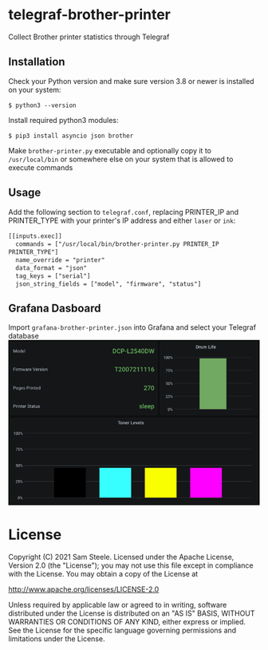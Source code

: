 # telegraf-brother-printer
Collect Brother printer statistics through Telegraf

## Installation
Check your Python version and make sure version 3.8 or newer is installed on your system:
```
$ python3 --version
```

Install required python3 modules:
```
$ pip3 install asyncio json brother
```

Make `brother-printer.py` executable and optionally copy it to `/usr/local/bin` or somewhere else on your system that is allowed to execute commands

## Usage
Add the following section to `telegraf.conf`, replacing PRINTER_IP and PRINTER_TYPE with your printer's IP address and either `laser` or `ink`:

```
[[inputs.exec]]
  commands = ["/usr/local/bin/brother-printer.py PRINTER_IP PRINTER_TYPE"]
  name_override = "printer"
  data_format = "json"
  tag_keys = ["serial"]
  json_string_fields = ["model", "firmware", "status"]
```

## Grafana Dasboard
Import `grafana-brother-printer.json` into Grafana and select your Telegraf database
![Grafana Screenshot](grafana-brother-printer.png)

# License
Copyright (C) 2021 Sam Steele. Licensed under the Apache License, Version 2.0 (the "License"); you may not use this file except in compliance with the License. You may obtain a
copy of the License at

http://www.apache.org/licenses/LICENSE-2.0

Unless required by applicable law or agreed to in writing, software distributed under the License is distributed on an "AS IS" BASIS, WITHOUT WARRANTIES OR CONDITIONS OF ANY KIND, 
either express or implied. See the License for the specific language governing permissions and limitations under the License.
